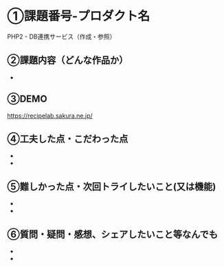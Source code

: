 # ①課題番号-プロダクト名
PHP2 - DB連携サービス（作成・参照）

## ②課題内容（どんな作品か）
- 

## ③DEMO
https://recipelab.sakura.ne.jp/

## ④工夫した点・こだわった点
- 
- 

## ⑤難しかった点・次回トライしたいこと(又は機能)
- 
- 


## ⑥質問・疑問・感想、シェアしたいこと等なんでも
- 
- 